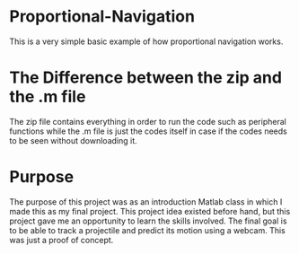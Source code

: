 # Proportional-Navigation
This is a very simple basic example of how proportional navigation works. 

# The Difference between the zip and the .m file
The zip file contains everything in order to run the code such as peripheral functions
while the .m file is just the codes itself in case if the codes needs to be seen without downloading it.

# Purpose
The purpose of this project was as an introduction Matlab class in which I made this as my final project. This project idea existed before hand, but this project gave me an opportunity to learn the skills involved. The final goal is to be able to track a projectile and predict its motion using a webcam. This was just a proof of concept.
